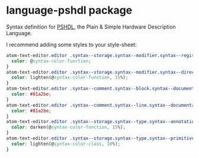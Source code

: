 # language-pshdl package

Syntax definition for [PSHDL](http://pshdl.org), the Plain & Simple Hardware Description Language.

I recommend adding some styles to your style-sheet:

```CSS
atom-text-editor.editor .syntax--storage.syntax--modifier.syntax--register.syntax--pshdl {
  color: @syntax-color-function;
}
atom-text-editor.editor .syntax--storage.syntax--modifier.syntax--direction.syntax--pshdl {
  color: lighten(@syntax-color-function, 15%);
}
atom-text-editor.editor .syntax--comment.syntax--block.syntax--documentation.syntax--pshdl {
  color: #81a2be;
}
atom-text-editor.editor .syntax--comment.syntax--line.syntax--documentation.syntax--pshdl {
  color: #81a2be;
}
atom-text-editor.editor .syntax--storage.syntax--type.syntax--annotation.syntax--pshdl {
  color: darken(@syntax-color-function, 15%);
}
atom-text-editor.editor .syntax--storage.syntax--type.syntax--primitive.syntax--pshdl {
  color: lighten(@syntax-color-class, 10%);
}
```
